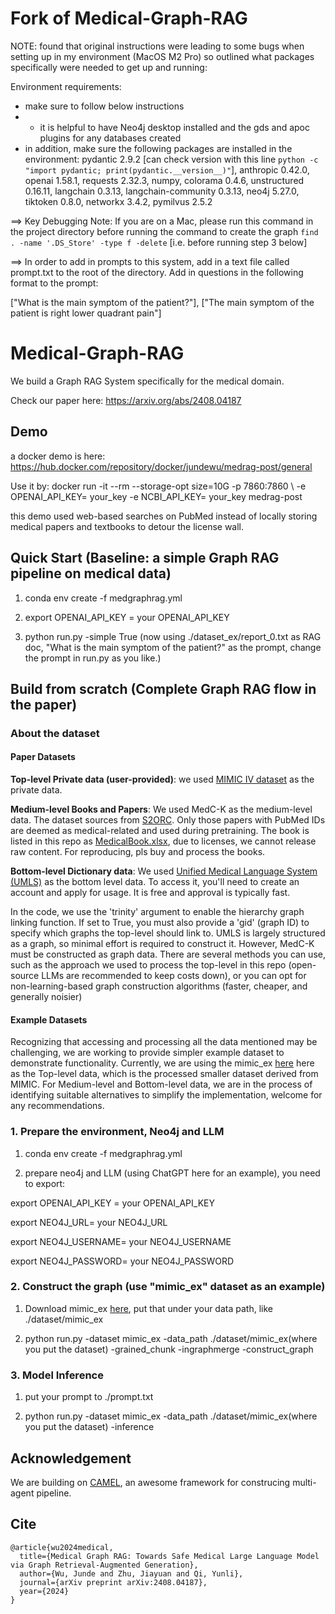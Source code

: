 # Fork of Medical-Graph-RAG

NOTE: found that original instructions were leading to some bugs when setting up in my environment (MacOS M2 Pro) so outlined what packages specifically were needed to get up and running:

Environment requirements:

* make sure to follow below instructions
* * it is helpful to have Neo4j desktop installed and the gds and apoc plugins for any databases created
* in addition, make sure the following packages are installed in the environment:
pydantic 2.9.2 [can check version with this line `python -c "import pydantic; print(pydantic.__version__)"`],
anthropic 0.42.0,
openai 1.58.1,
requests 2.32.3,
numpy,
colorama 0.4.6,
unstructured 0.16.11,
langchain 0.3.13,
langchain-community 0.3.13,
neo4j 5.27.0,
tiktoken 0.8.0,
networkx 3.4.2,
pymilvus 2.5.2

==> Key Debugging Note: If you are on a Mac, please run this command in the project directory before running the command to create the graph `find . -name '.DS_Store' -type f -delete` [i.e. before running step 3 below]

==> In order to add in prompts to this system, add in a text file called prompt.txt to the root of the directory. Add in questions in the following format to the prompt:

["What is the main symptom of the patient?"], ["The main symptom of the patient is right lower quadrant pain"]

# Medical-Graph-RAG
We build a Graph RAG System specifically for the medical domain.

Check our paper here: https://arxiv.org/abs/2408.04187

## Demo
a docker demo is here: https://hub.docker.com/repository/docker/jundewu/medrag-post/general
 
Use it by: docker run -it --rm --storage-opt size=10G -p 7860:7860 \ -e OPENAI_API_KEY= your_key -e NCBI_API_KEY= your_key medrag-post

this demo used web-based searches on PubMed instead of locally storing medical papers and textbooks to detour the license wall.

## Quick Start (Baseline: a simple Graph RAG pipeline on medical data)
1. conda env create -f medgraphrag.yml

2. export OPENAI_API_KEY = your OPENAI_API_KEY

3. python run.py -simple True (now using ./dataset_ex/report_0.txt as RAG doc, "What is the main symptom of the patient?" as the prompt, change the prompt in run.py as you like.)

## Build from scratch (Complete Graph RAG flow in the paper)

### About the dataset
#### Paper Datasets
**Top-level Private data (user-provided)**: we used [MIMIC IV dataset](https://physionet.org/content/mimiciv/3.0/) as the private data.

**Medium-level Books and Papers**: We used MedC-K as the medium-level data. The dataset sources from [S2ORC](https://github.com/allenai/s2orc). Only those papers with PubMed IDs are deemed as medical-related and used during pretraining. The book is listed in this repo as [MedicalBook.xlsx](https://github.com/MedicineToken/Medical-Graph-RAG/blob/main/MedicalBook.xlsx), due to licenses, we cannot release raw content. For reproducing, pls buy and process the books.

**Bottom-level Dictionary data**: We used [Unified Medical Language System (UMLS)](https://www.nlm.nih.gov/research/umls/index.html) as the bottom level data. To access it, you'll need to create an account and apply for usage. It is free and approval is typically fast.

In the code, we use the 'trinity' argument to enable the hierarchy graph linking function. If set to True, you must also provide a 'gid' (graph ID) to specify which graphs the top-level should link to. UMLS is largely structured as a graph, so minimal effort is required to construct it. However, MedC-K must be constructed as graph data. There are several methods you can use, such as the approach we used to process the top-level in this repo (open-source LLMs are recommended to keep costs down), or you can opt for non-learning-based graph construction algorithms (faster, cheaper, and generally noisier)

#### Example Datasets
Recognizing that accessing and processing all the data mentioned may be challenging, we are working to provide simpler example dataset to demonstrate functionality. Currently, we are using the mimic_ex [here](https://huggingface.co/datasets/Morson/mimic_ex) here as the Top-level data, which is the processed smaller dataset derived from MIMIC. For Medium-level and Bottom-level data, we are in the process of identifying suitable alternatives to simplify the implementation, welcome for any recommendations.

### 1. Prepare the environment, Neo4j and LLM
1. conda env create -f medgraphrag.yml


2. prepare neo4j and LLM (using ChatGPT here for an example), you need to export:

export OPENAI_API_KEY = your OPENAI_API_KEY

export NEO4J_URL= your NEO4J_URL

export NEO4J_USERNAME= your NEO4J_USERNAME

export NEO4J_PASSWORD= your NEO4J_PASSWORD

### 2. Construct the graph (use "mimic_ex" dataset as an example)
1. Download mimic_ex [here](https://huggingface.co/datasets/Morson/mimic_ex), put that under your data path, like ./dataset/mimic_ex

2. python run.py -dataset mimic_ex -data_path ./dataset/mimic_ex(where you put the dataset) -grained_chunk -ingraphmerge -construct_graph

### 3. Model Inference
1. put your prompt to ./prompt.txt

2. python run.py -dataset mimic_ex -data_path ./dataset/mimic_ex(where you put the dataset) -inference

## Acknowledgement
We are building on [CAMEL](https://github.com/camel-ai/camel), an awesome framework for construcing multi-agent pipeline.

## Cite
~~~
@article{wu2024medical,
  title={Medical Graph RAG: Towards Safe Medical Large Language Model via Graph Retrieval-Augmented Generation},
  author={Wu, Junde and Zhu, Jiayuan and Qi, Yunli},
  journal={arXiv preprint arXiv:2408.04187},
  year={2024}
}
~~~

